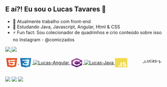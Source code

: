 ## E aí?! Eu sou o Lucas Tavares 👋

- 🔭 Atualmente trabalho com front-end
- 🌱 Estudando Java, Javascript, Angular, Html & CSS
- ⚡ Fun fact: Sou colecionador de quadrinhos e crio conteúdo sobre isso no Instagram - @comiczados

<div>
  <a href="https://github.com/LucasTavares3">
  <img height="180em" src="https://github-readme-stats.vercel.app/api?username=LucasTavares3&show_icons=true&theme=dracula&include_all_commits=true&count_private=true"/>
  <img height="180em" src="https://github-readme-stats.vercel.app/api/top-langs/?username=LucasLima73&layout=compact&langs_count=7&theme=dracula"/>
</div>
  
<div style="display: inline_block"><br>
  <img align="center" alt="Lucas-HTML" height="30" width="40" src="https://raw.githubusercontent.com/devicons/devicon/master/icons/html5/html5-original.svg">
  <img align="center" alt="Lucas-CSS" height="30" width="40" src="https://raw.githubusercontent.com/devicons/devicon/master/icons/css3/css3-original.svg">
  <img align="center" alt="Lucas-Angular" height="30" width="40" src="https://cdn.jsdelivr.net/gh/devicons/devicon/icons/angularjs/angularjs-original.svg">
  <img align="center" alt="Lucas-Csharp" height="30" width="40" src="https://raw.githubusercontent.com/devicons/devicon/master/icons/csharp/csharp-original.svg">
  <img align="center" alt="Lucas-Java" height="30" width="40" src="https://cdn.jsdelivr.net/gh/devicons/devicon/icons/java/java-original.svg">
  <img align="center" alt="Lucas-Js" height="30" width="40" src="https://raw.githubusercontent.com/devicons/devicon/master/icons/javascript/javascript-plain.svg">
  <img align="right" alt="Lucas-pic" height="150" style="border-radius:50px;" src="https://camo.githubusercontent.com/310c6e5fc141648703468cc1f0846b538de9d0881a1bdc3bae4aba6e24569bb1/68747470733a2f2f6d656469612e74656e6f722e636f6d2f4e6e67535f55307259416b41414141432f6261746d616e2e676966">
</div>

  ##
 
<div> 
  <a href="https://www.instagram.com/tavaraozao/" target="_blank"><img src="https://img.shields.io/badge/-Instagram-%23E4405F?style=for-the-badge&logo=instagram&logoColor=white" target="_blank"></a>
  <a href = "mailto:lucas3tavares3@gmail.com"><img src="https://img.shields.io/badge/-Gmail-%23333?style=for-the-badge&logo=gmail&logoColor=white" target="_blank"></a>
  <a href="https://www.linkedin.com/in/lucastavares3/" target="_blank"><img src="https://img.shields.io/badge/-LinkedIn-%230077B5?style=for-the-badge&logo=linkedin&logoColor=white" target="_blank"></a> 
</div>

